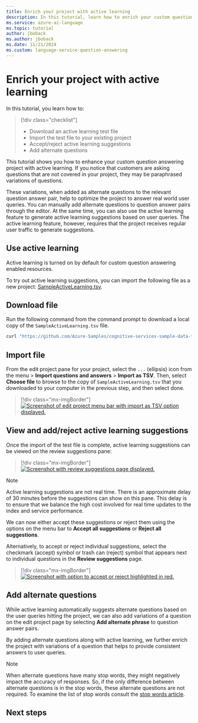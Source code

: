 ```yaml
---
title: Enrich your project with active learning
description: In this tutorial, learn how to enrich your custom question answering projects with active learning
ms.service: azure-ai-language
ms.topic: tutorial
author: jboback
ms.author: jboback
ms.date: 11/21/2024
ms.custom: language-service-question-answering
---
```


# Enrich your project with active learning

In this tutorial, you learn how to:

<!-- green checkmark -->
> [!div class="checklist"]
> * Download an active learning test file
> * Import the test file to your existing project
> * Accept/reject active learning suggestions
> * Add alternate questions

This tutorial shows you how to enhance your custom question answering project with active learning. If you notice that customers are asking questions that are not covered in your project, they may be paraphrased variations of questions.

These variations, when added as alternate questions to the relevant question answer pair, help to optimize the project to answer real world user queries. You can manually add alternate questions to question answer pairs through the editor. At the same time, you can also use the active learning feature to generate active learning suggestions based on user queries. The active learning feature, however, requires that the project receives regular user traffic to generate suggestions.

## Use active learning

Active learning is turned on by default for custom question answering enabled resources.

To try out active learning suggestions, you can import the following file as a new project: [SampleActiveLearning.tsv](https://github.com/Azure-Samples/cognitive-services-sample-data-files/blob/master/qna-maker/knowledge-bases/SampleActiveLearning.tsv).

## Download file

Run the following command from the command prompt to download a local copy of the `SampleActiveLearning.tsv` file.

```cmd
curl "https://github.com/Azure-Samples/cognitive-services-sample-data-files/blob/master/qna-maker/knowledge-bases/SampleActiveLearning.tsv" --output SampleActiveLearning.tsv
```

## Import file

From the edit project pane for your project, select the `...` (ellipsis) icon from the menu > **Import questions and answers** > **Import as TSV**. Then, select **Choose file** to browse to the copy of `SampleActiveLearning.tsv` that you downloaded to your computer in the previous step, and then select done.

> [!div class="mx-imgBorder"]
> [ ![Screenshot of edit project menu bar with import as TSV option displayed.]( ../media/active-learning/import-questions.png) ]( ../media/active-learning/import-questions.png#lightbox)

## View and add/reject active learning suggestions

Once the import of the test file is complete, active learning suggestions can be viewed on the review suggestions pane:

> [!div class="mx-imgBorder"]
> [ ![Screenshot with review suggestions page displayed.]( ../media/active-learning/review-suggestions.png) ]( ../media/active-learning/review-suggestions.png#lightbox)

> [!NOTE]
> Active learning suggestions are not real time. There is an approximate delay of 30 minutes before the suggestions can show on this pane. This delay is to ensure that we balance the high cost involved for real time updates to the index and service performance.

We can now either accept these suggestions or reject them using the options on the menu bar to **Accept all suggestions** or **Reject all suggestions**.

Alternatively, to accept or reject individual suggestions, select the checkmark (accept) symbol or trash can (reject) symbol that appears next to individual questions in the **Review suggestions** page.

> [!div class="mx-imgBorder"]
> [ ![Screenshot with option to accept or reject highlighted in red.]( ../media/active-learning/accept-reject.png) ]( ../media/active-learning/accept-reject.png#lightbox)

## Add alternate questions

While active learning automatically suggests alternate questions based on the user queries hitting the project, we can also add variations of a question on the edit project page by selecting **Add alternate phrase** to question answer pairs.

By adding alternate questions along with active learning, we further enrich the project with variations of a question that helps to provide consistent answers to user queries.

> [!NOTE]
> When alternate questions have many stop words, they might negatively impact the accuracy of responses. So, if the only difference between alternate questions is in the stop words, these alternate questions are not required.
> To examine the list of stop words consult the [stop words article](https://github.com/Azure-Samples/azure-search-sample-data/blob/master/STOPWORDS.md).

## Next steps
